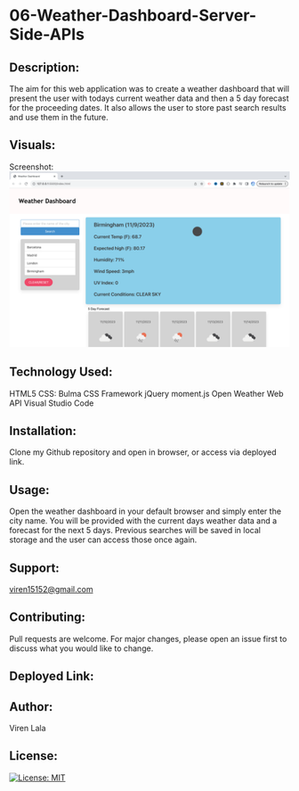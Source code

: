 # 06-Weather-Dashboard-Server-Side-APIs

## Description:

The aim for this web application was to create a weather dashboard that will present the user with todays current weather data and then a 5 day forecast for the proceeding dates. It also allows the user to store past search results and use them in the future. 

## Visuals:
Screenshot:![Weather Dashboard](<Screenshot 2023-11-09 at 00.54.00.png>)

## Technology Used:
HTML5
CSS: Bulma CSS Framework
jQuery
moment.js
Open Weather Web API
Visual Studio Code

## Installation: 
Clone my Github repository and open in browser, or access via deployed link. 

## Usage: 
Open the weather dashboard in your default browser and simply enter the city name. You will be provided with the current days weather data and a forecast for the next 5 days. Previous searches will be saved in local storage and the user can access those once again. 


## Support:
viren15152@gmail.com

## Contributing:
Pull requests are welcome. For major changes, please open an issue first
to discuss what you would like to change.

## Deployed Link:


## Author:
Viren Lala 

## License:
[![License: MIT](https://img.shields.io/badge/License-MIT-yellow.svg)](https://opensource.org/licenses/MIT)